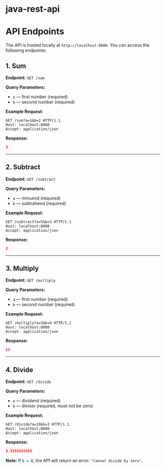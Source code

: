 # java-rest-api
 
# API Endpoints

The API is hosted locally at `http://localhost:8080`. You can access the following endpoints:

## 1. Sum
**Endpoint:** `GET /sum`

**Query Parameters:**
- `a` — first number (required)
- `b` — second number (required)

**Example Request:**
```http
GET /sum?a=1&b=2 HTTP/1.1
Host: localhost:8080
Accept: application/json
```

**Response:**
```json
3
```

---

## 2. Subtract
**Endpoint:** `GET /subtract`

**Query Parameters:**
- `a` — minuend (required)
- `b` — subtrahend (required)

**Example Request:**
```http
GET /subtract?a=5&b=3 HTTP/1.1
Host: localhost:8080
Accept: application/json
```

**Response:**
```json
2
```

---

## 3. Multiply
**Endpoint:** `GET /multiply`

**Query Parameters:**
- `a` — first number (required)
- `b` — second number (required)

**Example Request:**
```http
GET /multiply?a=3&b=4 HTTP/1.1
Host: localhost:8080
Accept: application/json
```

**Response:**
```json
12
```

---

## 4. Divide
**Endpoint:** `GET /divide`

**Query Parameters:**
- `a` — dividend (required)
- `b` — divisor (required, must not be zero)

**Example Request:**
```http
GET /divide?a=10&b=3 HTTP/1.1
Host: localhost:8080
Accept: application/json
```

**Response:**
```json
3.3333333333
```

**Note:** If `b = 0`, the API will return an error: `"Cannot divide by zero"`.

